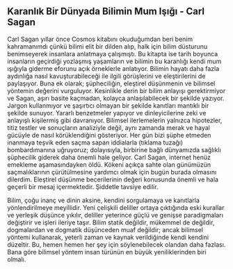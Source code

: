 ## Karanlık Bir Dünyada Bilimin Mum Işığı - Carl Sagan

Carl Sagan yıllar önce Cosmos kitabını okuduğumdan beri benim kahramanımdı çünkü bilimi elit bir dilden alıp, halk için bilim düsturunu benimseyerek insanlara anlatmaya çalışmıştı. Bu kitapta ise tarih boyunca insanların geçirdiği yozlaşmış yaşamların ve bilimin bu karanlığı kendi mum ışığıyla giderme eforunu açık örneklerle anlatıyor. Bilimin hayatı daha fazla aydınlığa nasıl kavuşturabileceği ile ilgili görüşlerini ve eleştirilerini de paylaşıyor. Buna ek olarak; şüpheciliğin, eleştirel düşünmenin ve bilimsel yöntemin değerini vurguluyor. Kesinlikle derin bir bilim anlayışı gerektirmiyor ve Sagan, aşırı basite kaçmadan, kolayca anlaşılabilecek bir şekilde yazıyor. Jargon kullanmıyor ve şaşırtıcı olmayan bir şekilde kanıtları mantıklı bir şekilde sunuyor. Yararlı benzetmeler yapıyor ve dinleyicilerine zeki ve anlayışlı kişilermiş gibi davranıyor. Bilimsel ilerlemelerin yalnızca hipotezler, titiz testler ve sonuçların analiziyle değil, aynı zamanda merak ve hayal gücüyle de nasıl körüklendiğini gösteriyor. Her gün bizi şüphe etmeden inanmaya teşvik eden saçma sapan iddialarla (tıklama tuzağı) bombardımanına uğruyoruz; dolayısıyla, birbirine bağlı dünyamızda sağlıklı şüphecilik giderek daha önemli hale geliyor. Carl Sagan, internet henüz emekleme aşamasındayken öldü. Kökeni açıkça sahte olan günümüzün saçmalıklarının çürütülmesine yardımcı olmak için bugün burada olmasını dilerdim. Eleştirel düşünme becerilerinin değeri konusunda önemli ve hala geçerli bir mesaj içermektedir. Şiddetle tavsiye edilir.

Bilim, çoğu inanç ve dinin aksine, kendini sorgulamaya ve kanıtlarla yönlendirilmeye meyillidir. Yeni çelişkili deliller ortaya çıktığında eski kurallar ve yerleşik düşünce yıkılır, deliller yeterince güçlü ve genişse paradigmaları değiştirir ve işleri ileriye taşır. Bilim statik değildir, mükemmel de değildir, dogmalardan ve dogmatik düşünceden muaf değildir; ancak bilimsel yöntemi kullanarak, yeterli zaman ve kaynak verildiğinde kendi kendini düzeltir. Bu, hemen hemen her şey için söylenebilecek olandan daha fazlası. Bana göre bilimsel yöntem insan türünün en büyük yeniliklerinden biri olmalı.